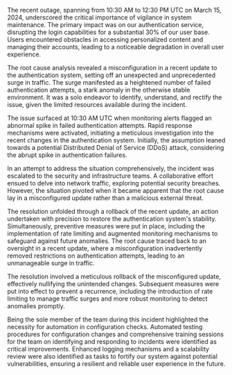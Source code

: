 The recent outage, spanning from 10:30 AM to 12:30 PM UTC on March 15, 2024, underscored the critical importance of vigilance in system maintenance. The primary impact was on our authentication service, disrupting the login capabilities for a substantial 30% of our user base. Users encountered obstacles in accessing personalized content and managing their accounts, leading to a noticeable degradation in overall user experience.

The root cause analysis revealed a misconfiguration in a recent update to the authentication system, setting off an unexpected and unprecedented surge in traffic. The surge manifested as a heightened number of failed authentication attempts, a stark anomaly in the otherwise stable environment. It was a solo endeavor to identify, understand, and rectify the issue, given the limited resources available during the incident.

The issue surfaced at 10:30 AM UTC when monitoring alerts flagged an abnormal spike in failed authentication attempts. Rapid response mechanisms were activated, initiating a meticulous investigation into the recent changes in the authentication system. Initially, the assumption leaned towards a potential Distributed Denial of Service (DDoS) attack, considering the abrupt spike in authentication failures.

In an attempt to address the situation comprehensively, the incident was escalated to the security and infrastructure teams. A collaborative effort ensued to delve into network traffic, exploring potential security breaches. However, the situation pivoted when it became apparent that the root cause lay in a misconfigured update rather than a malicious external threat.

The resolution unfolded through a rollback of the recent update, an action undertaken with precision to restore the authentication system's stability. Simultaneously, preventive measures were put in place, including the implementation of rate limiting and augmented monitoring mechanisms to safeguard against future anomalies. The root cause traced back to an oversight in a recent update, where a misconfiguration inadvertently removed restrictions on authentication attempts, leading to an unmanageable surge in traffic.

The resolution involved a meticulous rollback of the misconfigured update, effectively nullifying the unintended changes. Subsequent measures were put into effect to prevent a recurrence, including the introduction of rate limiting to manage traffic surges and more robust monitoring to detect anomalies promptly.

Being the sole member of the team during this incident highlighted the necessity for automation in configuration checks. Automated testing procedures for configuration changes and comprehensive training sessions for the team on identifying and responding to incidents were identified as critical improvements. Enhanced logging mechanisms and a scalability review were also identified as tasks to fortify our system against potential vulnerabilities, ensuring a resilient and reliable user experience in the future.
